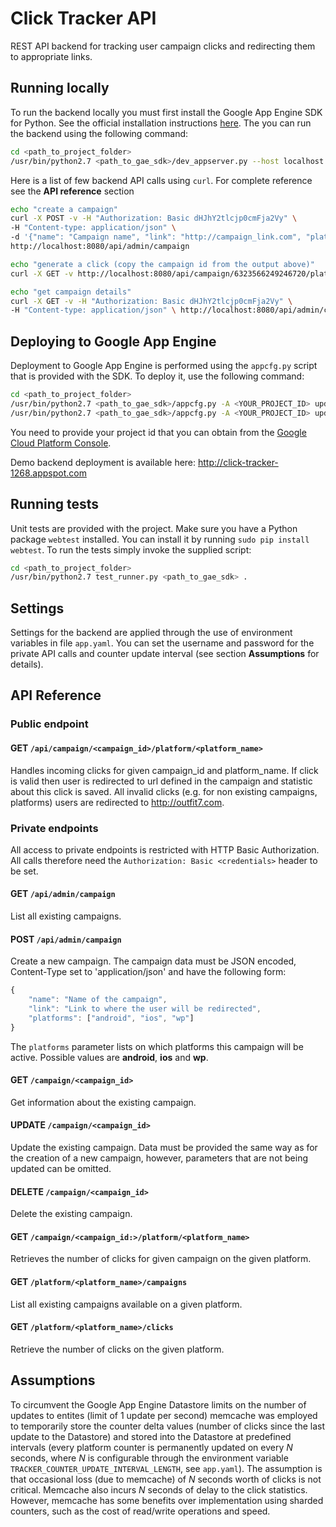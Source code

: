 Click Tracker API
=========

REST API backend for tracking user campaign clicks and redirecting them
to appropriate links.


## Running locally
To run the backend locally you must first install the Google App Engine SDK for
Python. See the official installation instructions [here](https://cloud.google.com/appengine/downloads#Google_App_Engine_SDK_for_Python).
The you can run the backend using the following command:
```bash
cd <path_to_project_folder>
/usr/bin/python2.7 <path_to_gae_sdk>/dev_appserver.py --host localhost .
```
Here is a list of few backend API calls using `curl`. For complete reference see
the __API reference__ section
```bash
echo "create a campaign"
curl -X POST -v -H "Authorization: Basic dHJhY2tlcjp0cmFja2Vy" \
-H "Content-type: application/json" \
-d '{"name": "Campaign name", "link": "http://campaign_link.com", "platforms": ["android", "ios"]}' \
http://localhost:8080/api/admin/campaign

echo "generate a click (copy the campaign id from the output above)"
curl -X GET -v http://localhost:8080/api/campaign/6323566249246720/platform/ios

echo "get campaign details"
curl -X GET -v -H "Authorization: Basic dHJhY2tlcjp0cmFja2Vy" \
-H "Content-type: application/json" \ http://localhost:8080/api/admin/campaign/6323566249246720
```

## Deploying to Google App Engine
Deployment to Google App Engine is performed using the `appcfg.py` script that
is provided with the SDK. To deploy it, use the following command:
```bash
cd <path_to_project_folder>
/usr/bin/python2.7 <path_to_gae_sdk>/appcfg.py -A <YOUR_PROJECT_ID> update app.yaml
/usr/bin/python2.7 <path_to_gae_sdk>/appcfg.py -A <YOUR_PROJECT_ID> update_indexes .
```
You need to provide your project id that you can obtain from the [Google Cloud
Platform Console](https://console.cloud.google.com/).

Demo backend deployment is available here: http://click-tracker-1268.appspot.com

## Running tests
Unit tests are provided with the project. Make sure you have a Python package `webtest` installed. You can install it by running `sudo pip install webtest`.
To run the tests simply invoke the supplied script:
```bash
cd <path_to_project_folder>
/usr/bin/python2.7 test_runner.py <path_to_gae_sdk> .
```

## Settings
Settings for the backend are applied through the use of environment variables in
file `app.yaml`. You can set the username and password for the private API calls
and counter update interval (see section __Assumptions__ for details).

## API Reference

### Public endpoint

#### GET `/api/campaign/<campaign_id>/platform/<platform_name>`
Handles incoming clicks for given campaign_id and platform_name. If click is valid then user is redirected to url defined in the campaign and statistic about this click is saved. All invalid clicks (e.g. for non existing campaigns, platforms) users are redirected to http://outfit7.com.

### Private endpoints
All access to private endpoints is restricted with HTTP Basic Authorization. All calls therefore need the `Authorization: Basic <credentials>` header to be set.

#### GET `/api/admin/campaign`
List all existing campaigns.

#### POST `/api/admin/campaign`
Create a new campaign. The campaign data must be JSON encoded, Content-Type set to 'application/json' and have the following form:
```javascript
{
    "name": "Name of the campaign",
    "link": "Link to where the user will be redirected",
    "platforms": ["android", "ios", "wp"]
}
```
The `platforms` parameter lists on which platforms this campaign will be active. Possible values are __android__, __ios__ and __wp__.

#### GET `/campaign/<campaign_id>`
Get information about the existing campaign.

#### UPDATE `/campaign/<campaign_id>`
Update the existing campaign. Data must be provided the same way as for the creation of a new campaign, however, parameters that are not being updated can be omitted.

#### DELETE `/campaign/<campaign_id>`
Delete the existing campaign.

#### GET `/campaign/<campaign_id:>/platform/<platform_name>`
Retrieves the number of clicks for given campaign on the given platform.

#### GET `/platform/<platform_name>/campaigns`
List all existing campaigns available on a given platform.

#### GET `/platform/<platform_name>/clicks`
Retrieve the number of clicks on the given platform.

## Assumptions
To circumvent the Google App Engine Datastore limits on the number of updates to
entites (limit of 1 update per second) memcache was employed to temporarily
store the counter delta values (number of clicks since the last update to the Datastore) and stored into the Datastore at predefined intervals (every platform counter is permanently updated on every *N* seconds, where *N* is configurable through the environment variable `TRACKER_COUNTER_UPDATE_INTERVAL_LENGTH`, see `app.yaml`).
The assumption is that occasional loss (due to memcache) of *N* seconds worth of clicks is not critical. Memcache also incurs *N* seconds of delay to the click statistics. However, memcache has some benefits over implementation using sharded counters, such as the cost of read/write operations and speed.
